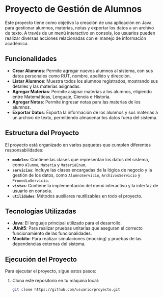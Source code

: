 # Proyecto de Gestión de Alumnos

Este proyecto tiene como objetivo la creación de una aplicación en Java para gestionar alumnos, materias, notas y exportar los datos a un archivo de texto. A través de un menú interactivo en consola, los usuarios pueden realizar diversas acciones relacionadas con el manejo de información académica.

## Funcionalidades

- **Crear Alumnos**: Permite agregar nuevos alumnos al sistema, con sus datos personales como RUT, nombre, apellido y dirección.
- **Listar Alumnos**: Muestra todos los alumnos registrados, mostrando sus detalles y las materias asignadas.
- **Agregar Materias**: Permite asignar materias a los alumnos, eligiendo entre Matemáticas, Lenguaje, Ciencia e Historia.
- **Agregar Notas**: Permite ingresar notas para las materias de los alumnos.
- **Exportar Datos**: Exporta la información de los alumnos y sus materias a un archivo de texto, permitiendo almacenar los datos fuera del sistema.

## Estructura del Proyecto

El proyecto está organizado en varios paquetes que cumplen diferentes responsabilidades:

- **`modelos`**: Contiene las clases que representan los datos del sistema, como `Alumno`, `Materia` y `MateriaEnum`.
- **`servicios`**: Incluye las clases encargadas de la lógica de negocio y la gestión de los datos, como `AlumnoServicio`, `ArchivosServicio` y `PromedioServicio`.
- **`vistas`**: Contiene la implementación del menú interactivo y la interfaz de usuario en consola.
- **`utilidades`**: Métodos auxiliares reutilizables en todo el proyecto.

## Tecnologías Utilizadas

- **Java**: El lenguaje principal utilizado para el desarrollo.
- **JUnit5**: Para realizar pruebas unitarias que aseguran el correcto funcionamiento de las funcionalidades.
- **Mockito**: Para realizar simulaciones (mocking) y pruebas de las dependencias externas del sistema.

## Ejecución del Proyecto

Para ejecutar el proyecto, sigue estos pasos:

1. Clona este repositorio en tu máquina local:
   ```bash
   git clone https://github.com/usuario/proyecto.git
